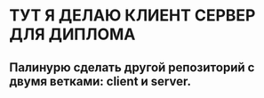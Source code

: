 # ТУТ Я ДЕЛАЮ КЛИЕНТ СЕРВЕР ДЛЯ ДИПЛОМА
## Палинурю сделать другой репозиторий с двумя ветками: client и server.
